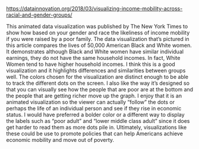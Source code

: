 https://datainnovation.org/2018/03/visualizing-income-mobility-across-racial-and-gender-groups/

This animated data visualization was published by The New York Times to show how based on your gender and race the likeliness of income mobility if you were raised by a poor family. The data visualization that’s pictured in this article compares the lives of 50,000 American Black and White women. It demonstrates although Black and White women have similar individual earnings, they do not have the same household incomes. In fact, White Women tend to have higher household incomes. I think this is a good visualization and it highlights differences and similarities between groups well. The colors chosen for the visualization are distinct enough to be able to track the different dots on the screen. I also like the way it’s designed so that you can visually see how the people that are poor are at the bottom and the people that are getting richer move up the graph. I enjoy that it is an animated visualization so the viewer can actually “follow” the dots or perhaps the life of an individual person and see if they rise in economic status. I would have preferred a bolder color or a different way to display the labels such as “poor adult” and “lower middle class adult” since it does get harder to read them as more dots pile in. Ultimately, visualizations like these could be use to promote policies that can help Americans achieve economic mobility and move out of poverty.
